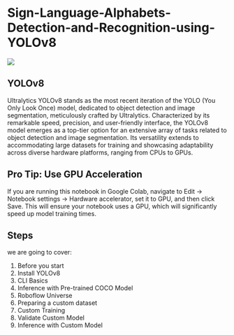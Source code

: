 # Sign-Language-Alphabets-Detection-and-Recognition-using-YOLOv8
<img src="https://github.com/adem-hamici/Sign-Language-Alphabets-Detection-and-Recognition-using-YOLOv8/assets/87099119/7d84a81a-17fe-4a13-9951-2891c5bc1543">

## YOLOv8

Ultralytics YOLOv8 stands as the most recent iteration of the YOLO (You Only Look Once) model, dedicated to object detection and image segmentation, meticulously crafted by Ultralytics. Characterized by its remarkable speed, precision, and user-friendly interface, the YOLOv8 model emerges as a top-tier option for an extensive array of tasks related to object detection and image segmentation. Its versatility extends to accommodating large datasets for training and showcasing adaptability across diverse hardware platforms, ranging from CPUs to GPUs.

## Pro Tip: Use GPU Acceleration
If you are running this notebook in Google Colab, navigate to Edit -> Notebook settings -> Hardware accelerator, set it to GPU, and then click Save. This will ensure your notebook uses a GPU, which will significantly speed up model training times.

## Steps
we are going to cover:

1. Before you start
2. Install YOLOv8
3. CLI Basics
4. Inference with Pre-trained COCO Model
5. Roboflow Universe
6. Preparing a custom dataset
7. Custom Training
8. Validate Custom Model
9. Inference with Custom Model
